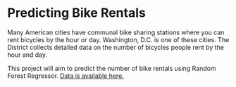 # Predicting Bike Rentals

Many American cities have communal bike sharing stations where you can rent bicycles by the hour or day. 
Washington, D.C. is one of these cities. 
The District collects detailed data on the number of bicycles people rent by the hour and day.

This project will aim to predict the number of bike rentals using Random Forest Regressor.
[Data is available here.](http://archive.ics.uci.edu/ml/datasets/Bike+Sharing+Dataset)
